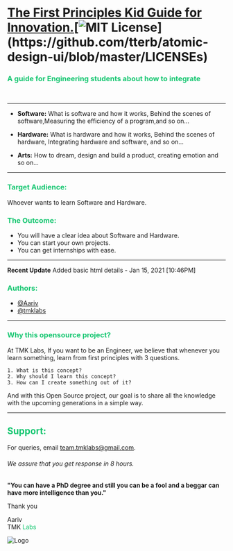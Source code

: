 # [The First Principles Kid Guide for Innovation.](https://www.tmklabs.com/)[![MIT License](https://img.shields.io/apm/l/atomic-design-ui.svg?)](https://github.com/tterb/atomic-design-ui/blob/master/LICENSEs)

### <span style="color:#15c670">A guide for Engineering students about how to integrate </span>

</br>
<hr>

- **Software:** What is software and how it works, Behind the scenes of software,Measuring the efficiency of a program,and so on...

- **Hardware:** What is hardware and how it works, Behind the scenes of hardware, Integrating hardware and software, and so on...

- **Arts:** How to dream, design and build a product, creating emotion and so on...

<hr>

### <span style="color:#15c670">Target Audience: </span>

Whoever wants to learn Software and Hardware.

### <span style="color:#15c670">The Outcome: </span>

- You will have a clear idea about Software and Hardware.
- You can start your own projects.
- You can get internships with ease.
<hr>

**Recent Update**
Added basic html details - Jan 15, 2021 [10:46PM]

### <span style="color:#15c670">Authors:</span>

- [@Aariv](https://www.tmklabs.com)
- [@tmklabs](https://www.tmklabs.com)
<hr>

### <span style="color:#15c670">Why this opensource project?</span>

At TMK Labs, If you want to be an Engineer,
we believe that whenever you learn something, learn from
first principles with 3 questions.

    1. What is this concept?
    2. Why should I learn this concept?
    3. How can I create something out of it?

And with this Open Source project,
our goal is to share all the knowledge with the upcoming generations in a
simple way.

<hr>

## <span style="color:#15c670">Support:</span>

For queries, email team.tmklabs@gmail.com.

###### We assure that you get response in 8 hours.

**"You can have a PhD degree and still you can
be a fool and a beggar can have more intelligence than you."**

Thank you
<br>

Aariv
<br>
TMK <span style="color:#15c670">Labs</span>

![Logo](https://www.tmklabs.com/media/aboutpage/logo-49.jpg)
